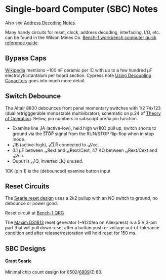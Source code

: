 Single-board Computer (SBC) Notes
=================================

Also see [Address Decoding Notes](addr-decoding.md).

Many handy circuits for reset, clock, address decoding, interfacing,
I/O, etc. can be found in the Wilson Mines Co. [Bench-1 workbench
computer quick reference guide][Bench-1 QRG].

Bypass Caps
-----------

[Wikipedia][wp-decoup-cap] mentions ~100 nF ceramic per IC with
up to a few hundred μF electrolytic/tantalum per board section.
Cypress note [Using Decoupling Capacitors][cypress-decoup] goes
into much more detail.


Switch Debounce
---------------

The Altair 8800 debounces front panel momentary switches with 1/2
74x123 (dual retrigggerable monostable multivibrator); schematic on
p.24 of [Theory of Operation][a88theo]. Below, pin numbers in
subscript prefix pin function.

- Examine line ₁1A (active-low), held high w/1KΩ pull up; switch
  shorts to ground via the S̅T̅O̅P̅ signal from the RUN/STOP flip-flop
  when in stop mode.
- ₂1B (active-high), ₃C̅L̅R̅ connected to ₁₆Vcc.
- 0.1 μF between ₁₄Rext and ₁₅Rext/Cext, 47 KΩ between ₁₅Rext/Cext and ₁₆Vcc.
- Ouput is ₁₃1Q, inverted ₄1Q̅ unused.


1CK (pin 1) is the (debounced) examine button input


Reset Circuits
--------------

The [Searle reset design][searle-6809] uses a 2k2 pullup with an
NO switch to ground, no debounce or power good.

Reset circuit at [Bench-1 QRG]

The [Maxim DS1813] reset generator (~¥120/ea on Aliexpress) is a 5 V
3-pin part that will pull down reset after a button push or voltage
out-of-tolerance condition and after release/restoration will hold
reset for 150 ms.


SBC Designs
-----------

#### Grant Searle

Minimal chip count design for 6502/[6809][searle-6809]/Z-80.



<!-------------------------------------------------------------------->
[Bench-1 QRG]: http://wilsonminesco.com/BenchCPU/B1QRG/
[Maxim DS1813]: https://datasheets.maximintegrated.com/en/ds/DS1813.pdf
[a88theo]: http://chiclassiccomp.org/docs/content/computing/MITS/MITS_Altair8800TheoryOperation_1975.pdf
[cypress-decoup]: http://www.cypress.com/file/135716/download
[searle-6809]: http://searle.hostei.com/grant/6809/Simple6809.html
[wp-decoup-cap]: https://en.wikipedia.org/wiki/Decoupling_capacitor
